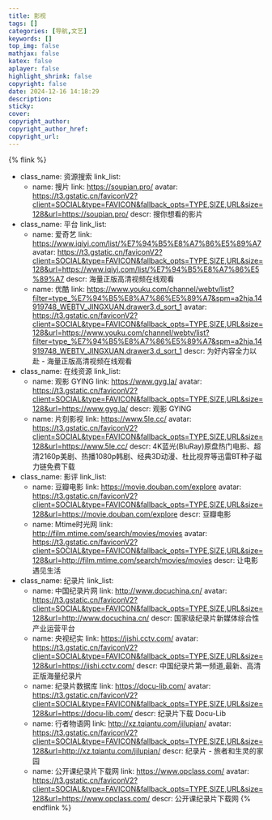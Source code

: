 ```yaml
---
title: 影视
tags: []
categories: [导航,文艺]
keywords: []
top_img: false
mathjax: false
katex: false
aplayer: false
highlight_shrink: false
copyright: false
date: 2024-12-16 14:18:29
description:
sticky:
cover:
copyright_author:
copyright_author_href:
copyright_url:
---
```



{% flink %}
- class_name:  资源搜索
  link_list:
    - name: 搜片
      link: https://soupian.pro/
      avatar: https://t3.gstatic.cn/faviconV2?client=SOCIAL&type=FAVICON&fallback_opts=TYPE,SIZE,URL&size=128&url=https://soupian.pro/
      descr: 搜你想看的影片
- class_name:  平台
  link_list:
    - name: 爱奇艺
      link: https://www.iqiyi.com/list/%E7%94%B5%E8%A7%86%E5%89%A7
      avatar: https://t3.gstatic.cn/faviconV2?client=SOCIAL&type=FAVICON&fallback_opts=TYPE,SIZE,URL&size=128&url=https://www.iqiyi.com/list/%E7%94%B5%E8%A7%86%E5%89%A7
      descr: 海量正版高清视频在线观看
    - name: 优酷
      link: https://www.youku.com/channel/webtv/list?filter=type_%E7%94%B5%E8%A7%86%E5%89%A7&spm=a2hja.14919748_WEBTV_JINGXUAN.drawer3.d_sort_1
      avatar: https://t3.gstatic.cn/faviconV2?client=SOCIAL&type=FAVICON&fallback_opts=TYPE,SIZE,URL&size=128&url=https://www.youku.com/channel/webtv/list?filter=type_%E7%94%B5%E8%A7%86%E5%89%A7&spm=a2hja.14919748_WEBTV_JINGXUAN.drawer3.d_sort_1
      descr: 为好内容全力以赴 - 海量正版高清视频在线观看
- class_name:  在线资源
  link_list:
    - name: 观影 GYING
      link: https://www.gyg.la/
      avatar: https://t3.gstatic.cn/faviconV2?client=SOCIAL&type=FAVICON&fallback_opts=TYPE,SIZE,URL&size=128&url=https://www.gyg.la/
      descr: 观影 GYING
    - name: 片刻影视
      link: https://www.5le.cc/
      avatar: https://t3.gstatic.cn/faviconV2?client=SOCIAL&type=FAVICON&fallback_opts=TYPE,SIZE,URL&size=128&url=https://www.5le.cc/
      descr: 4K蓝光(BluRay)原盘热门电影、超清2160p美剧、热播1080p韩剧、经典3D动漫、杜比视界等迅雷BT种子磁力链免费下载
- class_name:  影评
  link_list:
    - name: 豆瓣电影
      link: https://movie.douban.com/explore
      avatar: https://t3.gstatic.cn/faviconV2?client=SOCIAL&type=FAVICON&fallback_opts=TYPE,SIZE,URL&size=128&url=https://movie.douban.com/explore
      descr: 豆瓣电影
    - name: Mtime时光网
      link: http://film.mtime.com/search/movies/movies
      avatar: https://t3.gstatic.cn/faviconV2?client=SOCIAL&type=FAVICON&fallback_opts=TYPE,SIZE,URL&size=128&url=http://film.mtime.com/search/movies/movies
      descr: 让电影遇见生活
- class_name:  纪录片
  link_list:
    - name: 中国纪录片网
      link: http://www.docuchina.cn/
      avatar: https://t3.gstatic.cn/faviconV2?client=SOCIAL&type=FAVICON&fallback_opts=TYPE,SIZE,URL&size=128&url=http://www.docuchina.cn/
      descr: 国家级纪录片新媒体综合性产业运营平台
    - name: 央视纪实
      link: https://jishi.cctv.com/
      avatar: https://t3.gstatic.cn/faviconV2?client=SOCIAL&type=FAVICON&fallback_opts=TYPE,SIZE,URL&size=128&url=https://jishi.cctv.com/
      descr: 中国纪录片第一频道,最新、高清正版海量纪录片
    - name: 纪录片数据库
      link: https://docu-lib.com/
      avatar: https://t3.gstatic.cn/faviconV2?client=SOCIAL&type=FAVICON&fallback_opts=TYPE,SIZE,URL&size=128&url=https://docu-lib.com/
      descr: 纪录片下载 Docu-Lib
    - name: 行者物语网
      link: http://xz.tqiantu.com/jilupian/
      avatar: https://t3.gstatic.cn/faviconV2?client=SOCIAL&type=FAVICON&fallback_opts=TYPE,SIZE,URL&size=128&url=http://xz.tqiantu.com/jilupian/
      descr: 纪录片 - 旅者和生灵的家园
    - name: 公开课纪录片下载网
      link: https://www.opclass.com/
      avatar: https://t3.gstatic.cn/faviconV2?client=SOCIAL&type=FAVICON&fallback_opts=TYPE,SIZE,URL&size=128&url=https://www.opclass.com/
      descr: 公开课纪录片下载网
{% endflink %}

